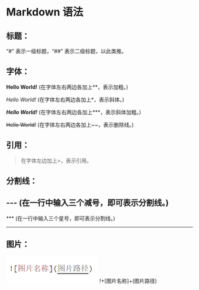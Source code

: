 # Markdown 语法
## 标题：
“#” 表示一级标题，“##” 表示二级标题，以此类推。

## 字体：
**Hello World!**      (在字体左右两边各加上**，表示加粗。)

*Hello World!*        (在字体左右两边各加上*，表示斜体。)

***Hello World!***     (在字体左右两边各加上***，表示斜体加粗。)

~~Hello World!~~       (在字体左右两边各加上~~，表示删除线。)

## 引用：
> 在字体左边加上>，表示引用。

## 分割线：

---    (在一行中输入三个减号，即可表示分割线。)
---

***    (在一行中输入三个星号，即可表示分割线。)
***

## 图片：
![添加图片格式示例](img/01.png)     !+[图片名称]+(图片路径)
 

